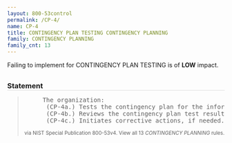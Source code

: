 ```yaml
---
layout: 800-53control
permalink: /CP-4/
name: CP-4
title: CONTINGENCY PLAN TESTING CONTINGENCY PLANNING
family: CONTINGENCY PLANNING
family_cnt: 13
---
```

<p class="text-info">Failing to implement for CONTINGENCY PLAN TESTING is of <b>LOW</b> impact.</p>

<h3 style="border-bottom:1px solid #ddd;margin:30px 0 8px 0;">Statement</h3>
<blockquote>
<pre>     The organization: 
      (CP-4a.) Tests the contingency plan for the information system [Assignment: organization-defined frequency] using [Assignment: organization-defined tests] to determine the effectiveness of the plan and the organizational readiness to execute the plan; 
      (CP-4b.) Reviews the contingency plan test results; and 
      (CP-4c.) Initiates corrective actions, if needed. 
</pre>
<p><small>via NIST Special Publication 800-53v4. View all 13 <i>CONTINGENCY PLANNING</i> rules. <a href="/cce/ssg/group/$Group_id"><span class="glyphicon glyphicon-link"></span></a> </small></p>
</blockquote>

